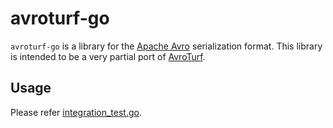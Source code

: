 # avroturf-go

`avroturf-go` is a library for the [Apache Avro](http://avro.apache.org/) serialization format.
This library is intended to be a very partial port of [AvroTurf](https://github.com/dasch/avro_turf).

## Usage

Please refer [integration_test.go](./tree/master/integration_test.go).
